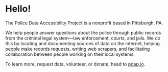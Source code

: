# Hello!
The Police Data Accessibility Project is a nonprofit based in Pittsburgh, PA.

We help people answer questions about the police through public records from the criminal legal system&mdash;law enforcement, courts, and jails. We do this by locating and documenting sources of data on the internet, helping people make records requests, writing web scrapers, and facilitating collaboration between people working on their local systems.

To learn more, request data, volunteer, or donate, head to [pdap.io](https://pdap.io). 
